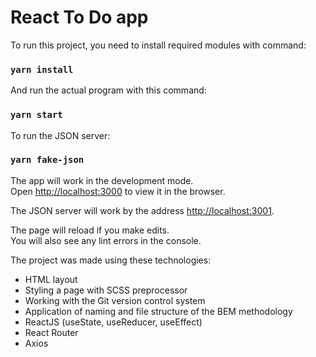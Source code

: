 # React To Do app

To run this project, you need to install required modules with command:

### `yarn install`

And run the actual program with this command:

### `yarn start`

To run the JSON server:

### `yarn fake-json`

The app will work in the development mode.\
Open [http://localhost:3000](http://localhost:3000) to view it in the browser.

The JSON server will work by the address [http://localhost:3001](http://localhost:3001).

The page will reload if you make edits.\
You will also see any lint errors in the console.

The project was made using these technologies:

- HTML layout
- Styling a page with SCSS preprocessor
- Working with the Git version control system
- Application of naming and file structure of the BEM methodology
- ReactJS (useState, useReducer, useEffect)
- React Router
- Axios
